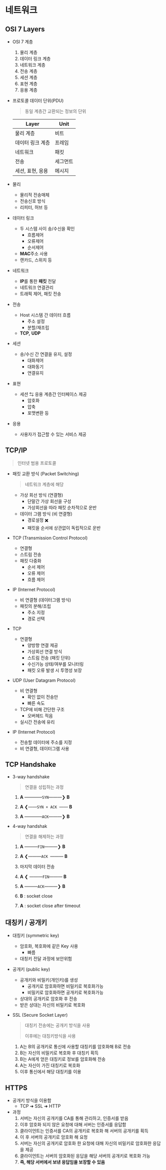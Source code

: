 # 네트워크

## OSI 7 Layers

- OSI 7 계층

  1. 물리 계층
  2. 데이터 링크 계층
  3. 네트워크 계층
  4. 전송 계층
  5. 세션 계층
  6. 표현 계층
  7. 응용 계층

- 프로토콜 데이터 단위(PDU)

  > 동일 계층간 교환되는 정보의 단위

  | Layer            | Unit     |
  | ---------------- | -------- |
  | 물리 계층        | 비트     |
  | 데이터 링크 계층 | 프레임   |
  | 네트워크         | 패킷     |
  | 전송             | 세그먼트 |
  | 세션, 표현, 응용 | 메시지   |

- 물리
  - 물리적 전송매체
  - 전송신호 방식
  - 리피터, 허브 등
- 데이터 링크
  - 두 시스템 사이 송/수신을 확인
    - 흐름제어
    - 오류제어
    - 순서제어
  - **MAC**주소 사용
  - 랜카드, 스위치 등
- 네트워크
  - **IP**를 통한 **패킷** 전달
  - 네트워크 연결관리
  - 트래픽 제어, 패킷 전송
- 전송
  - Host 시스템 간 데이터 흐름
    - 주소 설정
    - 분할/재조립
  - **TCP,** **UDP**
- 세션
  - 송/수신 간 연결을 유지, 설정
    - 대화제어
    - 대화동기
    - 연결유지
- 표현
  - 세션 ⇆ 응용 계층간 인터페이스 제공
    - 암호화
    - 압축
    - 포맷변환 등
- 응용
  - 사용자가 접근할 수 있는 서비스 제공



## TCP/IP

> 인터넷 범용 프로토콜

- 패킷 교환 방식 (Packet Switching)

  > 네트워크 계층에 해당

  - 가상 회선 방식 (연결형)
    - 단말간 가상 회선을 구성
    - 가상회선을 따라 패킷 순차적으로 운반
  - 데이터 그램 방식 (비 연결형)
    - 경로설정 ✖️
    - 패킷을 순서에 상관없이 독립적으로 운반

- TCP (Transmission Control Protocol)
  - 연결형
  - 스트림 전송
  - 패킷 다중화
    - 순서 제어
    - 오류 제어
    - 흐름 제어
- IP (Internet Protocol)
  - 비 연결형 (데이터그램 방식)
  - 패킷의 분해/조립
    - 주소 지정
    - 경로 선택
- TCP
  - 연결형
    - 양방향 연결 제공
    - 가상회선 연결 방식
    - 스트림 전송 (패킷 단위)
    - 수신가능 상태/여부를 모니터링
    - 패킷 오류 발생 시 투명성 보장
- UDP (User Datagram Protocol)
  - 비 연결형
    - 확인 없이 전송만
    - 빠른 속도
  - TCP에 비해 간단한 구조
    - 오버헤드 적음
  - 실시간 전송에 유리
- IP (Internet Protocol)
  - 전송할 데이터에 주소를 지정
  - 비 연결형, 데이터그램 사용



## TCP Handshake

- 3-way handshake

  > 연결을 성립하는 과정

  1. **A**  ————`SYN`———❯  **B**

  2. **A** ❮——`SYN + ACK `——  **B**
  3. **A**  ————`ACK`———❯  **B**

- 4-way handshak

  > 연결을 해제하는 과정

  1. **A**  ———`FIN`———❯  **B**

  2. **A** ❮———`ACK `———  **B**
  3. 마지막 데이터 전송
  4. **A** ❮ ———`FIN`———  **B**
  5. **A**  ———`ACK`———❯  **B**
  6. **B** : socket close
  7. **A** : socket close after timeout



## 대칭키 / 공개키

- 대칭키 (symmetric key)

  - 암호화, 복호화에 같은 Key 사용
    - 빠름
  - 대칭키 전달 과정에 보안위험

- 공개키 (public key)

  - 공개키와 비밀키(개인키)를 생성
    - 공개키로 암호화하면 비밀키로 복호화가능
    - 비밀키로 암호화하면 공개키로 복호화가능
  - 상대의 공개키로 암호화 후 전송
  - 받은 상대는 자신의 비밀키로 복호화

- SSL (Secure Socket Layer)

  > 대칭키 전송에는 공개키 방식을 사용
  >
  > 이후에는 대칭키방식을 사용

  1. A는 B의 공개키로 통신에 사용할 대칭키를 암호화해 B로 전송
  2. B는 자신의 비밀키로 복호화 후 대칭키 획득
  3. B는 A에게 얻은 대칭키로 정보를 암호화해 전송
  4. A는 자신이 가진 대칭키로 복호화
  5. 이후 통신에서 해당 대칭키를 이용



## HTTPS

- 공개키 방식을 이용함
  - TCP ➜ SSL ➜ HTTP
- 과정
  1. 서버는 자신의 공개키를 CA를 통해 관리하고, 인증서를 받음
  2. 이후 암호화 되지 않은 요청에 대해 서버는 인증서를 응답함
  3. 클라이언트는 인증서를 CA의 공개키로 복호화 해 서버의 공개키를 획득
  4. 이 후 서버의 공개키로 암호화 해 요청
  5. 서버는 자신의 공개키로 암호화 한 요청에 대해 자신의 비밀키로 암호화한 응답을 제공
  6. 클라이언트는 서버의 암호화된 응답을 해당 서버의 공개키로 복호화 가능
  7. **즉, 해당 서버에서 보낸 응답임을 보장할 수 있음**

